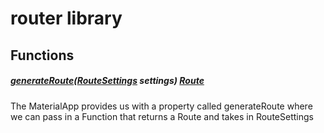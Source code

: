 



# router library
















## Functions

##### [generateRoute](../router/generateRoute.md)([RouteSettings](https://api.flutter.dev/flutter/widgets/RouteSettings-class.html) settings) [Route](https://api.flutter.dev/flutter/widgets/Route-class.html)



The MaterialApp provides us with a property called generateRoute where
we can pass in a Function that returns a Route<dynamic> and takes in RouteSettings</dynamic>  












